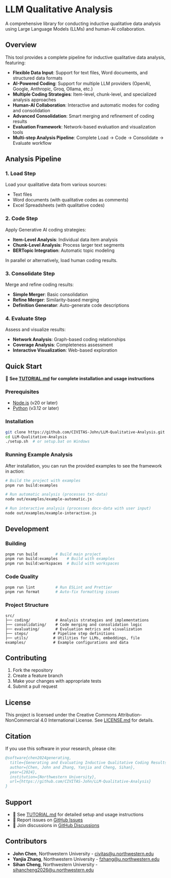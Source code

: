 # LLM Qualitative Analysis

A comprehensive library for conducting inductive qualitative data analysis using Large Language Models (LLMs) and human-AI collaboration.

## Overview

This tool provides a complete pipeline for inductive qualitative data analysis, featuring:

- **Flexible Data Input**: Support for text files, Word documents, and structured data formats
- **AI-Powered Coding**: Support for multiple LLM providers (OpenAI, Google, Anthropic, Groq, Ollama, etc.)
- **Multiple Coding Strategies**: Item-level, chunk-level, and specialized analysis approaches
- **Human-AI Collaboration**: Interactive and automatic modes for coding and consolidation
- **Advanced Consolidation**: Smart merging and refinement of coding results
- **Evaluation Framework**: Network-based evaluation and visualization tools
- **Multi-step Analysis Pipeline**: Complete Load → Code → Consolidate → Evaluate workflow

## Analysis Pipeline

### 1. Load Step
Load your qualitative data from various sources:
- Text files
- Word documents (with qualitative codes as comments)
- Excel Spreadsheets (with qualitative codes)

### 2. Code Step
Apply Generative AI coding strategies:
- **Item-Level Analysis**: Individual data item analysis
- **Chunk-Level Analysis**: Process larger text segments
- **BERTopic Integration**: Automatic topic modeling

In parallel or alternatively, load human coding results.

### 3. Consolidate Step
Merge and refine coding results:
- **Simple Merger**: Basic consolidation
- **Refine Merger**: Similarity-based merging
- **Definition Generator**: Auto-generate code descriptions

### 4. Evaluate Step
Assess and visualize results:
- **Network Analysis**: Graph-based coding relationships
- **Coverage Analysis**: Completeness assessment
- **Interactive Visualization**: Web-based exploration

## Quick Start

📖 **See [TUTORIAL.md](TUTORIAL.md) for complete installation and usage instructions**

### Prerequisites
- [Node.js](https://nodejs.org/en/download) (v20 or later)
- [Python](https://www.python.org/downloads/) (v3.12 or later)

### Installation
```bash
git clone https://github.com/CIVITAS-John/LLM-Qualitative-Analysis.git
cd LLM-Qualitative-Analysis
./setup.sh  # or setup.bat on Windows
```

### Running Example Analysis

After installation, you can run the provided examples to see the framework in action:

```bash
# Build the project with examples
pnpm run build:examples

# Run automatic analysis (processes txt-data)
node out/examples/example-automatic.js

# Run interactive analysis (processes docx-data with user input)
node out/examples/example-interactive.js
```

## Development

### Building
```bash
pnpm run build        # Build main project
pnpm run build:examples    # Build with examples
pnpm run build:workspaces  # Build with workspaces
```

### Code Quality
```bash
pnpm run lint         # Run ESLint and Prettier
pnpm run format       # Auto-fix formatting issues
```

### Project Structure

```
src/
├── coding/           # Analysis strategies and implementations
├── consolidating/    # Code merging and consolidation logic
├── evaluating/       # Evaluation metrics and visualization
├── steps/           # Pipeline step definitions
├── utils/           # Utilities for LLMs, embeddings, file 
examples/            # Example configurations and data
```

## Contributing

1. Fork the repository
2. Create a feature branch
3. Make your changes with appropriate tests
4. Submit a pull request

## License

This project is licensed under the Creative Commons Attribution-NonCommercial 4.0 International License. See [LICENSE.md](LICENSE.md) for details.

## Citation

If you use this software in your research, please cite:

```bibtex
@software{chen2024generating,
  title={Generating and Evaluating Inductive Qualitative Coding Results through Human-AI Collaboration},
  author={Chen, John and Zhang, Yanjia and Cheng, Sihan},
  year={2024},
  institution={Northwestern University},
  url={https://github.com/CIVITAS-John/LLM-Qualitative-Analysis}
}
```

## Support

- 📖 See [TUTORIAL.md](docs/TUTORIAL.md) for detailed setup and usage instructions
- 🐛 Report issues on [GitHub Issues](https://github.com/CIVITAS-John/LLM-Qualitative-Analysis/issues)
- 💬 Join discussions in [GitHub Discussions](https://github.com/CIVITAS-John/LLM-Qualitative-Analysis/discussions)

## Contributors

- **John Chen**, Northwestern University - [civitas@u.northwestern.edu](mailto:civitas@u.northwestern.edu)
- **Yanjia Zhang**, Northwestern University - [fzhang@u.northwestern.edu](mailto:fzhang@u.northwestern.edu)
- **Sihan Cheng**, Northwestern University - [sihancheng2026@u.northwestern.edu](mailto:sihancheng2026@u.northwestern.edu)